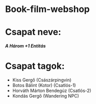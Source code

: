 # Book-film-webshop

# Csapat neve: 
***A Három +1 Entitás***
# Csapat tagok:
- Kiss Gergő (Császárpingvin)
- Botos Bálint (Kotor) (Csatlós-1)
- Horváth Márton Bendegúz (Csatlós-2)
- Kondás Gergő (Wandering NPC)
